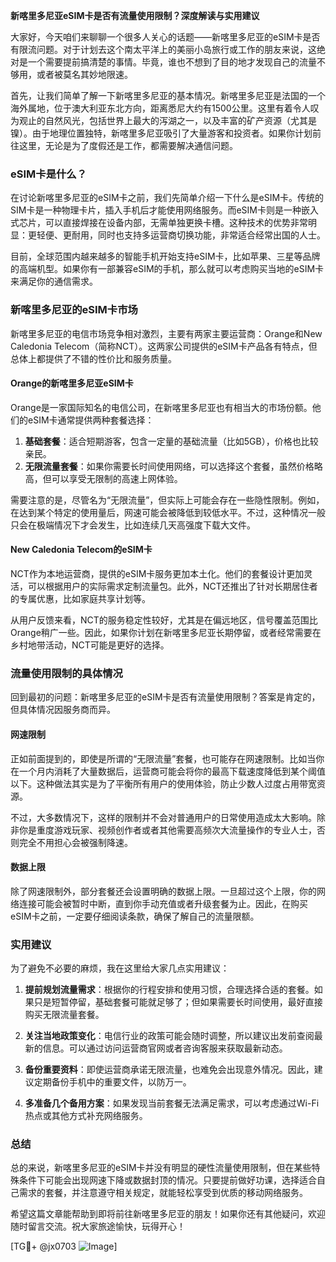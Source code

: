 **新喀里多尼亚eSIM卡是否有流量使用限制？深度解读与实用建议**

大家好，今天咱们来聊聊一个很多人关心的话题——新喀里多尼亚的eSIM卡是否有限流问题。对于计划去这个南太平洋上的美丽小岛旅行或工作的朋友来说，这绝对是一个需要提前搞清楚的事情。毕竟，谁也不想到了目的地才发现自己的流量不够用，或者被莫名其妙地限速。

首先，让我们简单了解一下新喀里多尼亚的基本情况。新喀里多尼亚是法国的一个海外属地，位于澳大利亚东北方向，距离悉尼大约有1500公里。这里有着令人叹为观止的自然风光，包括世界上最大的泻湖之一，以及丰富的矿产资源（尤其是镍）。由于地理位置独特，新喀里多尼亚吸引了大量游客和投资者。如果你计划前往这里，无论是为了度假还是工作，都需要解决通信问题。

### eSIM卡是什么？

在讨论新喀里多尼亚的eSIM卡之前，我们先简单介绍一下什么是eSIM卡。传统的SIM卡是一种物理卡片，插入手机后才能使用网络服务。而eSIM卡则是一种嵌入式芯片，可以直接焊接在设备内部，无需单独更换卡槽。这种技术的优势非常明显：更轻便、更耐用，同时也支持多运营商切换功能，非常适合经常出国的人士。

目前，全球范围内越来越多的智能手机开始支持eSIM卡，比如苹果、三星等品牌的高端机型。如果你有一部兼容eSIM的手机，那么就可以考虑购买当地的eSIM卡来满足你的通信需求。

### 新喀里多尼亚的eSIM卡市场

新喀里多尼亚的电信市场竞争相对激烈，主要有两家主要运营商：Orange和New Caledonia Telecom（简称NCT）。这两家公司提供的eSIM卡产品各有特点，但总体上都提供了不错的性价比和服务质量。

#### Orange的新喀里多尼亚eSIM卡

Orange是一家国际知名的电信公司，在新喀里多尼亚也有相当大的市场份额。他们的eSIM卡通常提供两种套餐选择：

1. **基础套餐**：适合短期游客，包含一定量的基础流量（比如5GB），价格也比较亲民。
2. **无限流量套餐**：如果你需要长时间使用网络，可以选择这个套餐，虽然价格略高，但可以享受无限制的高速上网体验。

需要注意的是，尽管名为“无限流量”，但实际上可能会存在一些隐性限制。例如，在达到某个特定的使用量后，网速可能会被降低到较低水平。不过，这种情况一般只会在极端情况下才会发生，比如连续几天高强度下载大文件。

#### New Caledonia Telecom的eSIM卡

NCT作为本地运营商，提供的eSIM卡服务更加本土化。他们的套餐设计更加灵活，可以根据用户的实际需求定制流量包。此外，NCT还推出了针对长期居住者的专属优惠，比如家庭共享计划等。

从用户反馈来看，NCT的服务稳定性较好，尤其是在偏远地区，信号覆盖范围比Orange稍广一些。因此，如果你计划在新喀里多尼亚长期停留，或者经常需要在乡村地带活动，NCT可能是更好的选择。

### 流量使用限制的具体情况

回到最初的问题：新喀里多尼亚的eSIM卡是否有流量使用限制？答案是肯定的，但具体情况因服务商而异。

#### 网速限制

正如前面提到的，即使是所谓的“无限流量”套餐，也可能存在网速限制。比如当你在一个月内消耗了大量数据后，运营商可能会将你的最高下载速度降低到某个阈值以下。这种做法其实是为了平衡所有用户的使用体验，防止少数人过度占用带宽资源。

不过，大多数情况下，这样的限制并不会对普通用户的日常使用造成太大影响。除非你是重度游戏玩家、视频创作者或者其他需要高频次大流量操作的专业人士，否则完全不用担心会被强制降速。

#### 数据上限

除了网速限制外，部分套餐还会设置明确的数据上限。一旦超过这个上限，你的网络连接可能会被暂时中断，直到你手动充值或者升级套餐为止。因此，在购买eSIM卡之前，一定要仔细阅读条款，确保了解自己的流量限额。

### 实用建议

为了避免不必要的麻烦，我在这里给大家几点实用建议：

1. **提前规划流量需求**：根据你的行程安排和使用习惯，合理选择合适的套餐。如果只是短暂停留，基础套餐可能就足够了；但如果需要长时间使用，最好直接购买无限流量套餐。
   
2. **关注当地政策变化**：电信行业的政策可能会随时调整，所以建议出发前查阅最新的信息。可以通过访问运营商官网或者咨询客服来获取最新动态。

3. **备份重要资料**：即使运营商承诺无限流量，也难免会出现意外情况。因此，建议定期备份手机中的重要文件，以防万一。

4. **多准备几个备用方案**：如果发现当前套餐无法满足需求，可以考虑通过Wi-Fi热点或其他方式补充网络服务。

### 总结

总的来说，新喀里多尼亚的eSIM卡并没有明显的硬性流量使用限制，但在某些特殊条件下可能会出现网速下降或数据封顶的情况。只要提前做好功课，选择适合自己需求的套餐，并注意遵守相关规定，就能轻松享受到优质的移动网络服务。

希望这篇文章能帮助到即将前往新喀里多尼亚的朋友！如果你还有其他疑问，欢迎随时留言交流。祝大家旅途愉快，玩得开心！

[TG💪+ @jx0703 ![Image](https://github.com/user-attachments/assets/dbca1d08-cadb-493c-b0ec-ad6f7a83f270)]